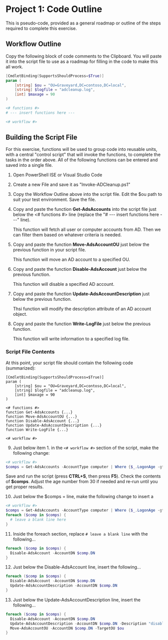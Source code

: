 # Project 1: Code Outline

This is pseudo-code, provided as a general roadmap or outline of the steps required to complete this exercise.

## Workflow Outline

Copy the following block of code comments to the Clipboard.  You will paste it into the script file to use as a roadmap for filling in the code to make this all work.

```powershell
[CmdletBinding(SupportsShouldProcess=$True)]
param (
    [string] $ou = "OU=Graveyard,DC=contoso,DC=local",
    [string] $logfile = "adcleanup.log",
    [int] $maxage = 90
)

<# functions #>
# --- insert functions here ---

<# workflow #>

```

## Building the Script File

For this exercise, functions will be used to group code into reusable units, with a central "control script" that will invoke the functions, to complete the tasks in the order above.  All of the following functions can be entered and saved into a single file.

1. Open PowerShell ISE or Visual Studio Code

2. Create a new File and save it as "Invoke-ADCleanup.ps1"

3. Copy the Workflow Outline above into the script file.  Edit the $ou path to suit your test environment.  Save the file.

4. Copy and paste the function **Get-AdsAccounts** into the script file just below the <# functions #> line (replace the "# --- insert functions here ---" line).
   
   This function will fetch all user or computer accounts from AD.  Then we can filter them based on whatever criteria is needed.

5. Copy and paste the function **Move-AdsAccountOU** just below the previous function in your script file.

   This function will move an AD account to a specified OU.

6. Copy and paste the function **Disable-AdsAccount** just below the previous function.

   This function will disable a specified AD account.

7. Copy and paste the function **Update-AdsAccountDescription** just below the previous function.

   Thsi function will modify the description attribute of an AD account object.

8. Copy and paste the function **Write-LogFile** just below the previous function.

   This function will write information to a specified log file.

### Script File Contents

At this point, your script file should contain the following code (summarized):

```
[CmdletBinding(SupportsShouldProcess=$True)]
param (
    [string] $ou = "OU=Graveyard,DC=contoso,DC=local",
    [string] $logfile = "adcleanup.log",
    [int] $maxage = 90
)

<# functions #>
function Get-AdsAccounts {...}
function Move-AdsAccountOU {...}
function Disable-AdsAccount {...}
function Update-AdsAccountDescription {...}
function Write-LogFile {...}

<# workflow #>
```

9. Just below item 1. in the ```<# workflow #>``` section of the script, make the following change:

```powershell
<# workflow #>
$comps = Get-AdsAccounts -AccountType computer | Where {$_.LogonAge -gt 30}
```
Save and run the script (press **CTRL+S**, then press **F5**).  Check the contents of **$comps**.  Adjust the age number from 30 if needed and re-run until you get proper results.

10. Just below the $comps = line, make the following change to insert a 

```powershell
<# workflow #>
$comps = Get-AdsAccounts -AccountType computer | Where {$_.LogonAge -gt 30}
foreach ($comp in $comps) {
  # leave a blank line here
}
```

11. Inside the foreach section, replace ```# leave a blank line``` with the following...

```powershell
foreach ($comp in $comps) {
  Disable-AdsAccount -AccountDN $comp.DN
}
```

12. Just below the Disable-AdsAccount line, insert the following...

```powershell
foreach ($comp in $comps) {
  Disable-AdsAccount -AccountDN $comp.DN
  Update-AdsAccountDescription -AccountDN $comp.DN
}
```

13. Just below the Update-AdsAccountDescription line, insert the following...

```powershell
foreach ($comp in $comps) {
  Disable-AdsAccount -AccountDN $comp.DN
  Update-AdsAccountDescription -AccountDN $comp.DN -Description "disabled $(Get-Date) by $($env:USERNAME)"
  Move-AdsAccountOU -AccountDN $comp.DN -TargetOU $ou
}
```
